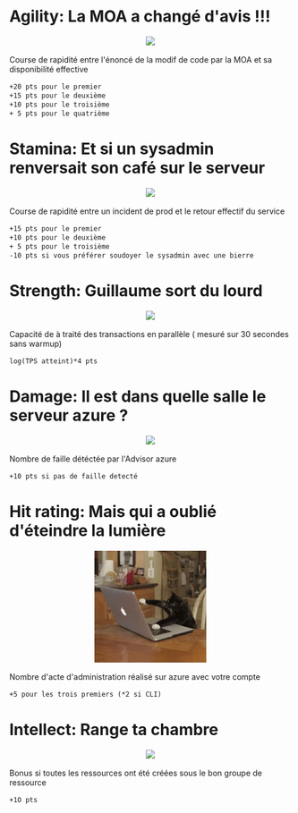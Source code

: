 
# Agility: La MOA a changé d'avis !!!
<center><img src="http://www.aerocontact.com/public/img/fiches_metiers/Fiche-115_Chef-de-projet-maitrise-ouvrage.jpg" width="200"></center>

 Course de rapidité entre l'énoncé de la modif de code par la MOA et sa disponibilité effective
```
+20 pts pour le premier
+15 pts pour le deuxième
+10 pts pour le troisième
+ 5 pts pour le quatrième
```

# Stamina: Et si un sysadmin renversait son café sur le serveur
<center><img src=http://i.imgur.com/OQ0VO.jpg" width="200"></center>

Course de rapidité entre un incident de prod et le retour effectif du service
```
+15 pts pour le premier
+10 pts pour le deuxième
+ 5 pts pour le troisième
-10 pts si vous préférer soudoyer le sysadmin avec une bierre
```

# Strength: Guillaume sort du lourd
<center><img src=http://4.bp.blogspot.com/_-BH0RfUWDMg/SGmn1BnswsI/AAAAAAAABkg/6azhVmGmnmg/s400/ironman.jpg" width="200"> </center>

Capacité de à traité des transactions en parallèle ( mesuré sur 30 secondes sans warmup)
```
log(TPS atteint)*4 pts
```


# Damage: Il est dans quelle salle le serveur azure ?
<center><img src=https://www.media-animation.be/IMG/arton632.jpg?1451937383" width="200"></center>

Nombre de faille détéctée par l'Advisor azure
```
+10 pts si pas de faille detecté
```

# Hit rating: Mais qui a oublié d'éteindre la lumière
<center><img src="./others/200w_d.gif" width="200"></center>

Nombre d'acte d'administration réalisé sur azure avec votre compte
```
+5 pour les trois premiers (*2 si CLI)
```

# Intellect: Range ta chambre
<center><img src=https://i.imgur.com/UGoye.jpg" width="200"></center>

Bonus si toutes les ressources ont été créées sous le bon groupe de ressource
```
+1O pts
```
	